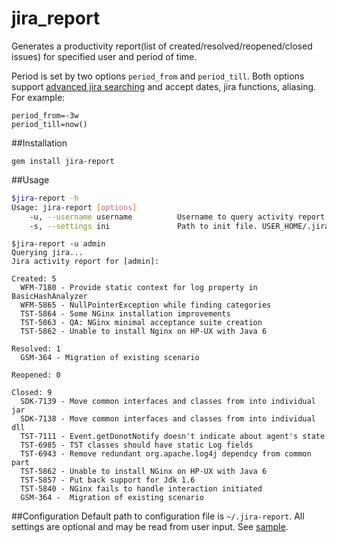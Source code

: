 jira_report
===========================

Generates a productivity report(list of created/resolved/reopened/closed issues) for specified user and period of time.

Period is set by two options `period_from` and `period_till`. Both options support [advanced jira searching](https://confluence.atlassian.com/display/JIRA/Advanced+Searching) and accept dates, jira functions, aliasing. For example:

```
period_from=-3w
period_till=now()
```

##Installation
```
gem install jira-report
```

##Usage
```sh
$jira-report -h
Usage: jira-report [options]
    -u, --username username          Username to query activity report.
    -s, --settings ini               Path to init file. USER_HOME/.jira-report is default.
```

```
$jira-report -u admin
Querying jira...
Jira activity report for [admin]:

Created: 5
  WFM-7180 - Provide static context for log property in BasicHashAnalyzer 
  WFM-5865 - NullPointerException while finding categories
  TST-5864 - Some NGinx installation improvements
  TST-5863 - QA: NGinx minimal acceptance suite creation
  TST-5862 - Unable to install Nginx on HP-UX with Java 6

Resolved: 1
  GSM-364 - Migration of existing scenario

Reopened: 0

Closed: 9
  SDK-7139 - Move common interfaces and classes from into individual jar
  SDK-7138 - Move common interfaces and classes from into individual dll
  TST-7111 - Event.getDonotNotify doesn't indicate about agent's state
  TST-6985 - TST classes should have static Log fields
  TST-6943 - Remove redundant org.apache.log4j dependcy from common part
  TST-5862 - Unable to install NGinx on HP-UX with Java 6
  TST-5857 - Put back support for Jdk 1.6
  TST-5840 - NGinx fails to handle interaction initiated
  GSM-364 -  Migration of existing scenario
```

##Configuration
Default path to configuration file is `~/.jira-report`. All settings are optional and may be read from user input. See [sample](examples/jira-report.sample).
